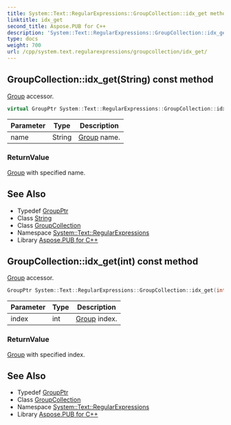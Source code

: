 ```yaml
---
title: System::Text::RegularExpressions::GroupCollection::idx_get method
linktitle: idx_get
second_title: Aspose.PUB for C++
description: 'System::Text::RegularExpressions::GroupCollection::idx_get method. Group accessor in C++.'
type: docs
weight: 700
url: /cpp/system.text.regularexpressions/groupcollection/idx_get/
---
```

## GroupCollection::idx_get(String) const method


[Group](../../group/) accessor.

```cpp
virtual GroupPtr System::Text::RegularExpressions::GroupCollection::idx_get(String name) const
```


| Parameter | Type | Description |
| --- | --- | --- |
| name | String | [Group](../../group/) name. |

### ReturnValue

[Group](../../group/) with specified name.

## See Also

* Typedef [GroupPtr](../../groupptr/)
* Class [String](../../../system/string/)
* Class [GroupCollection](../)
* Namespace [System::Text::RegularExpressions](../../)
* Library [Aspose.PUB for C++](../../../)
## GroupCollection::idx_get(int) const method


[Group](../../group/) accessor.

```cpp
GroupPtr System::Text::RegularExpressions::GroupCollection::idx_get(int index) const override
```


| Parameter | Type | Description |
| --- | --- | --- |
| index | int | [Group](../../group/) index. |

### ReturnValue

[Group](../../group/) with specified index.

## See Also

* Typedef [GroupPtr](../../groupptr/)
* Class [GroupCollection](../)
* Namespace [System::Text::RegularExpressions](../../)
* Library [Aspose.PUB for C++](../../../)
